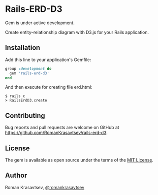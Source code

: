 # Rails-ERD-D3

Gem is under active development.

Create entity–relationship diagram with D3.js for your Rails application.

## Installation

Add this line to your application's Gemfile:

```ruby
group :development do
  gem 'rails-erd-d3'
end
```

And then execute for creating file erd.html:

    $ rails c
    > RailsErdD3.create

## Contributing

Bug reports and pull requests are welcome on GitHub at https://github.com/RomanKrasavtsev/rails-erd-d3.

## License

The gem is available as open source under the terms of the [MIT License](http://opensource.org/licenses/MIT).

## Author

Roman Krasavtsev, [@romankrasavtsev](https://twitter.com/romankrasavtsev)
